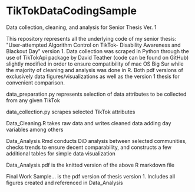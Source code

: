 # TikTokDataCodingSample
Data collection, cleaning, and analysis for Senior Thesis Ver. 1

This repository represents all the underlying code of my senior thesis: "User-attempted Algorithm Control on TikTok- Disability Awareness and Blackout Day" version 1. Data collection was scraped in Python through the use of TikTokApi package by David Teather (code can be found on GitHub) slightly modified in order to ensure compatibility of mac OS Big Sur while the majority of cleaning and analysis was done in R. Both pdf versions of exclusively data figures/visualizations as well as the version 1 thesis for convenient comparison.

data_preparation.py represents selection of data attributes to be collected from any given TikTok

data_collection.py scrapes selected TikTok attributes 

Data_Cleaning.R takes raw data and writes cleaned data adding day variables among others

Data_Analysis.Rmd conducts DiD analysis between selected communities, checks trends to ensure decent comparability, and constructs a few additional tables for simple data visualization

Data_Analysis.pdf is the knitted version of the above R markdown file

Final Work Sample... is the pdf version of thesis version 1. Includes all figures created and referenced in Data_Analysis
